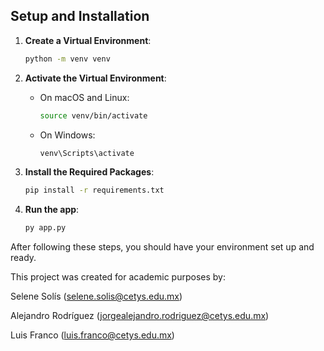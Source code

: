 ## Setup and Installation

1. **Create a Virtual Environment**:

   ```bash
   python -m venv venv
   ```

2. **Activate the Virtual Environment**:

   - On macOS and Linux:

     ```bash
     source venv/bin/activate
     ```

   - On Windows:
     ```bash
     venv\Scripts\activate
     ```

3. **Install the Required Packages**:
   ```bash
   pip install -r requirements.txt
   ```

4. **Run the app**:
   ```bash
   py app.py
   ```

After following these steps, you should have your environment set up and ready.


This project was created for academic purposes by:

Selene Solís
(selene.solis@cetys.edu.mx)

Alejandro Rodríguez
(jorgealejandro.rodriguez@cetys.edu.mx)

Luis Franco
(luis.franco@cetys.edu.mx)
